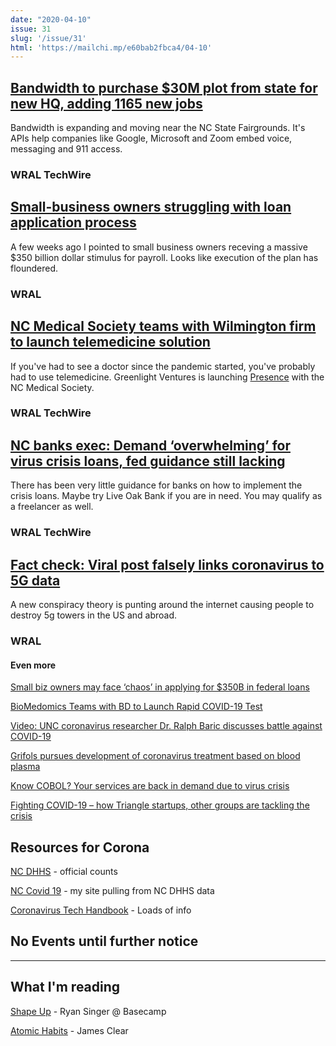 ```yaml
---
date: "2020-04-10"
issue: 31
slug: '/issue/31'
html: 'https://mailchi.mp/e60bab2fbca4/04-10'
---
```


## [Bandwidth to purchase $30M plot from state for new HQ, adding 1165 new jobs](https://www.wraltechwire.com/2020/04/07/bandwidth-to-purchase-30m-plot-from-state-for-new-hq-adding-1165-new-jobs)
Bandwidth is expanding and moving near the NC State Fairgrounds. It's APIs help companies like Google, Microsoft and Zoom embed voice, messaging and 911 access.
### WRAL TechWire


## [Small-business owners struggling with loan application process](https://www.wral.com/coronavirus/small-business-owners-struggling-with-loan-application-process/19044734/)
A few weeks ago I pointed to small business owners receving a massive $350 billion dollar stimulus for payroll. Looks like execution of the plan has floundered.
### WRAL

## [NC Medical Society teams with Wilmington firm to launch telemedicine solution](https://www.wraltechwire.com/2020/04/09/nc-medical-society-teams-with-wilmington-firm-to-launch-telemedicine-solution/)
If you've had to see a doctor since the pandemic started, you've probably had to use telemedicine. Greenlight Ventures is launching [Presence](https://presence.therecoveryplatform.com/) with the NC Medical Society.
### WRAL TechWire

## [NC banks exec: Demand ‘overwhelming’ for virus crisis loans, fed guidance still lacking](https://www.wraltechwire.com/2020/04/08/nc-banks-exec-demand-overwhelming-for-virus-crisis-loans-fed-guidance-still-lacking/)
There has been very little guidance for banks on how to implement the crisis loans. Maybe try Live Oak Bank if you are in need. You may qualify as a freelancer as well.
### WRAL TechWire

## [Fact check: Viral post falsely links coronavirus to 5G data](https://www.wral.com/coronavirus/fact-check-viral-post-links-coronavirus-to-5g-data/19044480/)
A new conspiracy theory is punting around the internet causing people to destroy 5g towers in the US and abroad.
### WRAL

#### Even more
[Small biz owners may face ‘chaos’ in applying for $350B in federal loans](https://www.wraltechwire.com/2020/04/02/small-biz-owners-may-face-chaos-in-applying-for-350b-in-federal-loans/)

[BioMedomics Teams with BD to Launch Rapid COVID-19 Test](https://www.ncbiotech.org/news/biomedomics-teams-bd-launch-rapid-covid-19-test)

[Video: UNC coronavirus researcher Dr. Ralph Baric discusses battle against COVID-19](https://www.wraltechwire.com/2020/04/03/video-unc-coronavirus-researcher-dr-ralph-baric-discusses-battle-against-covid-19/)

[Grifols pursues development of coronavirus treatment based on blood plasma](https://www.wraltechwire.com/2020/04/09/grifols-pursues-development-of-coronavirus-treatment-based-on-blood-plasma/)

[Know COBOL? Your services are back in demand due to virus crisis](https://www.wraltechwire.com/2020/04/09/know-cobol-your-services-are-back-in-demand-due-to-virus-crisis/)

[Fighting COVID-19 – how Triangle startups, other groups are tackling the crisis](https://www.wraltechwire.com/2020/04/07/fighting-covid-19-how-triangle-startups-other-groups-are-tackling-the-crisis/)



## Resources for Corona
[NC DHHS](https://www.ncdhhs.gov/covid-19-case-count-nc) - official counts

[NC Covid 19](https://nc-covid-19.netlify.com/) - my site pulling from NC DHHS data

[Coronavirus Tech Handbook](https://coronavirustechhandbook.com/home) - Loads of info

## No Events until further notice

---

## What I'm reading
[Shape Up](https://basecamp.com/shapeup) - Ryan Singer @ Basecamp


[Atomic Habits](https://jamesclear.com/atomic-habits) - James Clear
